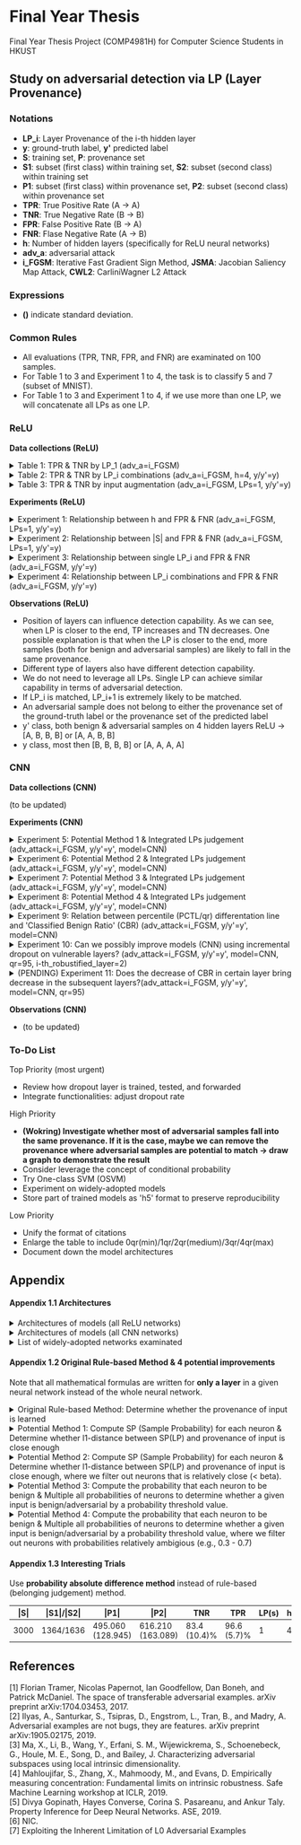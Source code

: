 # Final Year Thesis
Final Year Thesis Project (COMP4981H) for Computer Science Students in HKUST

## Study on adversarial detection via LP (Layer Provenance)

### Notations

- **LP_i**: Layer Provenance of the i-th hidden layer
- **y**: ground-truth label, **y'** predicted label
- **S**: training set, **P**: provenance set
- **S1**: subset (first class) within training set, **S2**: subset (second class) within training set
- **P1**: subset (first class) within provenance set, **P2**: subset (second class) within provenance set
- **TPR**: True Positive Rate (A -> A)
- **TNR**: True Negative Rate (B -> B)
- **FPR**: False Positive Rate (B -> A)
- **FNR**: Flase Negative Rate (A -> B)
- **h**: Number of hidden layers (specifically for ReLU neural networks)
- **adv_a**: adversarial attack
- **i_FGSM**: Iterative Fast Gradient Sign Method, **JSMA**: Jacobian Saliency Map Attack, **CWL2**: CarliniWagner L2 Attack

### Expressions

- **()** indicate standard deviation. 

### Common Rules 

- All evaluations (TPR, TNR, FPR, and FNR) are examinated on 100 samples. 
- For Table 1 to 3 and Experiment 1 to 4, the task is to classify 5 and 7 (subset of MNIST). 
- For Table 1 to 3 and Experiment 1 to 4, if we use more than one LP, we will concatenate all LPs as one LP.  

### ReLU 

**Data collections (ReLU)** <br/>

<details>
  <summary>Table 1: TPR & TNR by LP_1 (adv_a=i_FGSM)</summary>
    
  \|S\| | \|S1\|/\|S2\| | \|P1\| | \|P2\| | TNR | TPR | h | y/y'
  --- | --- | --- | --- | --- | --- | --- | --- 
  500 | 227/273 | 70.850 (9.358) | 121.430 (15.163) | 64.0 (4.3)% | 34.5 (21.7)% | 1 | y
  500 | 227/273 | 99.480 (21.718) | 141.360 (29.135) | 59.1 (9.2)% | 43.2 (21.9)% | 2 | y
  500 | 227/273 | 103.550 (17.698) | 129.930 (26.887) | 59.9 (7.1)% | 70.0 (23.9)% | 3 | y
  500 | 227/273 | 96.940 (19.057) | 110.090 (29.264) | 65.1 (7.3)% | 72.9 (20.9)% | 4 | y
  1500 | 674/826 | 162.900 (24.819) | 223.570 (38.956) | 79.7 (4.3)% | 65.2 (16.1)% | 1 | y 
  1500 | 674/826 | 200.250 (52.630) | 262.800 (58.982) | 77.7 (5.8)% | 79.9 (19.8)% | 2 | y 
  1500 | 674/826 | 202.130 (59.237) | 301.580 (82.210) | 73.5 (6.7)% | 98.3 (3.1)% | 3 | y 
  1500 | 674/826 | 212.660 (57.575) | 279.020 (71.900) | 74.2 (6.6)% | 98.5 (3.8)% | 4 | y
  3000 | 1364/1636 | 432.980 (93.588) | 738.560 (175.844) | 68.8 (6.5)% | 98.2 (3)% | 1 | y 
  3000 | 1364/1636 | 463.520 (100.624) | 674.400 (170.379) | 71.4 (6.6)% | 99.1 (2.1)% | 2 | y
  3000 | 1364/1636 | 506.940 (127.957) | 674.990 (182.066) | 69.5 (7.2)% | 99.9 (0.5)% | 3 | y
  3000 | 1364/1636 | 490.720 (141.795) | 596.430 (180.541) | 71.9 (7.7)% | 99.9 (0.6)% | 4 | y
  500 | 227/273 | 70.480 (7.882) | 122.130 (14.576) | 64.1 (3.8)% | 18.6 (12.5)%| 1 | y'
  500 | 227/273 | 100.280 (20.691) | 145.170 (27.773) | 58.3 (9.7)% | 30.7 (18.5)% | 2 | y'
  500 | 227/273 | 106.030 (25.253) | 129.530 (28.993) | 59.2 (9.0)% | 55.4 (24.6)% | 3 | y'
  500 | 227/273 | 95.130 (21.880) | 108.630 (27.240) | 65.9 (8.1)% | 64.0 (25.0)% | 4 | y'
  1500 | 674/826 | 160.620 (27.222) | 223.630 (36.443) | 80.3 (3.6)% | 59.2 (18.2)% | 1 | y'
  1500 | 674/826 | 193.210 (56.364) | 285.100 (72.268) | 76.7 (7.4)% | 75.1 (20.8)% | 2 | y' 
  1500 | 674/826 | 209.590 (56.449) | 273.070 (77.071) | 74.3 (5.8)% | 95.9 (8.4)% | 3 | y'
  1500 | 674/826 | 199.280 (62.882) | 282.930 (73.903) | 74.5 (5.9)% | 96.0 (7.1)% | 4 | y' 
  3000 | 1364/1636 | 421.170 (102.090) | 755.510 (195.395) | 69.4 (7.2)% | 98.0 (3.9)% | 1 | y'
  3000 | 1364/1636 | 469.580 (127.705) | 698.100 (186.750) | 70.1 (7.5)% | 98.5 (3.0)% | 2 | y'
  3000 | 1364/1636 | 529.230 (137.620) | 662.250 (179.874) | 69.6 (6.6)% | 99.8 (0.4)% | 3 | y'
  3000 | 1364/1636 | 515.670 (144.309) | 604.660 (200.546) | 71.3 (7.3)% | 99.7 (0.7)% | 4 | y'
  
  
</details> 

<details>
  
  <summary>Table 2: TPR & TNR by LP_i combinations (adv_a=i_FGSM, h=4, y/y'=y)</summary>

  \|S\| | \|S1\|/\|S2\| | \|P1\| | \|P2\| | TNR | TPR | LP(s) | h
  --- | --- | --- | --- | --- | --- | --- | ---
  500 | 227/273 | 96.940 (19.057) | 110.090 (29.264) | 65.1 (7.3)% | 72.9 (20.9)% | 1 | 4
  500 | 227/273 | 99.160 (22.821) | 114.030 (29.648) | 64.0 (8.9)% | 75.8 (21.2)% | 1/2 | 4
  500 | 227/273 | 95.820 (25.080) | 108.020 (28.359) | 65.8 (9.0)% | 75.8 (21.4)% | 1/2/3 | 4
  500 | 227/273 | 99.030 (22.518) | 109.370 (28.731) | 64.6 (8.4)% | 74.3 (21.7)% | 1/2/3/4 | 4
  500 | 227/273 | 95.370 (23.317) | 111.200 (27.613) | 64.3 (8.6)% | 78.0 (19.9)% | 1/4 | 4
  500 | 227/273 | 14.300 (7.176) | 17.490 (7.640) | 96.1 (2.7)% | 30.1 (38.9)% | 2 | 4
  500 | 227/273 | 6.470 (2.364) | 5.890 (2.391) | 98.0 (2.2)% | 34.6 (37.2)% | 3 | 4
  500 | 227/273 | 3.890 (1.280) | 3.760 (1.320) | 97.8 (2.3)% | 46.6 (38.5)% | 4 | 4
  1500 | 674/826 | 212.660 (57.575) | 279.020 (71.900) | 74.2 (6.6)% | 98.5 (3.8)% | 1 | 4
  1500 | 674/826 | 208.290 (54.358) | 279.900 (84.229) | 74.3 (7.0)% | 98.6 (3.5)% | 1/2 | 4
  1500 | 674/826 | 205.810 (60.844) | 266.870 (80.710) | 74.8 (6.8)% | 98.9 (2.9)% | 1/2/3 | 4
  1500 | 674/826 | 210.150 (61.196) | 292.730 (91.176) | 73.5 (6.8)% | 99.0 (2.3)% | 1/2/3/4 | 4
  1500 | 674/826 | 208.620 (65.275) | 281.800 (80.535) | 74.2 (6.9)% | 98.4 (4.4)% | 1/4 | 4
  1500 | 674/826 | 19.280 (10.573) | 19.450 (9.583) | 97.9 (1.3)% | 76.0 (35.1)% | 2 | 4
  1500 | 674/826 | 6.460 (3.667) | 6.780 (3.657) | 99.5 (0.8)% | 56.3 (44.0)% | 3 | 4
  1500 | 674/826 | 3.260 (1.906) | 3.240 (1.550) | 99.5 (0.7)% | 74.2 (33.3)% | 4 | 4
  3000 | 1364/1636 | 490.720 (141.795) | 596.430 (180.541) | 71.9 (7.7)% | 99.9 (0.6)% | 1 | 4
  3000 | 1364/1636 | 514.680 (125.926) | 612.620 (189.286) | 70.5 (7.4)% | 100.0 (0.2)% | 1/2 | 4
  3000 | 1364/1636 | 521.110 (139.460) | 586.970 (179.797) | 71.1 (7.0)% | 100.0 (0.2)% | 1/2/3 | 4 
  3000 | 1364/1636 | 479.630 (127.896) | 590.500 (163.437) | 73.0 (6.9)% | 99.9 (0.3)% | 1/2/3/4 | 4
  3000 | 1364/1636 | 525.580 (161.507) | 617.430 (196.814) | 69.8 (8.2)% | 100.0 (0.3)% | 1/4 | 4 
  3000 | 1364/1636 | 25.500 (15.411) | 24.680 (14.115) | 98.8 (1.1)% | 81.8 (27.6)% | 2 | 4
  3000 | 1364/1636 | 5.510 (4.001) | 5.120 (3.179) | 99.8 (0.5)% | 88.8 (23.8)% | 3 | 4
  3000 | 1364/1636 | 1.770 (1.256) | 1.840 (1.111) | 99.9 (0.3)% | 95.7 (17.1)% | 4 | 4 

</details>

<details>
  <summary>Table 3: TPR & TNR by input augmentation (adv_a=i_FGSM, LPs=1, y/y'=y)</summary>
  
  **Notations** <br/>
  - **App_i**: Approach i
  - **Input_Aug**: Input Augmentation
  
  **Implementation details** <br/>
  - 5 perturbed inputs are generated per benign input
  - Input augmentation approach1 - append noise _~Uniform(lower_bound=-0.1, uppper_bound=0.1)_
  - Input augmentation approach2 - append noise _~Normal(mean=0, std=0.1)_

  \|S\| | \|S1\|/\|S2\| | \|P1\| | \|P2\| | TNR | TPR | Input_Aug | h
  --- | --- | --- | --- | --- | --- | --- | --- 
  500 | 227/273 | 70.850 (9.358) | 121.430 (15.163) | 64.0 (4.3)% | 34.5 (21.7)% | None | 1
  3000 (500+2500) | 1362/1638 | 289.090 (24.717) | 644.110 (51.828) | 68.0 (3.5)% | 17.5 (12.0)% | App_1 | 1
  3000 (500+2500) | 1362/1638 | 365.170 (40.151) | 742.320 (93.065) | 68.3 (3.6)% | 14.8 (10.5)% | App_2 | 1
  1500 | 674/826 | 162.900 (24.819) | 223.570 (38.956) | 79.7 (4.3)% | 65.2 (16.1)% | None | 1
  9000 (1500+7500) | 4044/4956 | 574.650 (82.479) | 1090.800 (186.220) | 83.7 (3.6)% | 52.4 (17.2)% | App_1 | 1
  9000 (1500+7500) | 4044/4956 | 682.920 (102.169) | 1378.340 (216.134) | 84.8 (3.4)% | 45.9 (15.8)% | App_2 | 1
  3000 | 1364/1636 | 432.980 (93.588) | 738.560 (175.844) | 68.8 (6.5)% | 98.2 (3)% | None | 1 
  18000 (3000+15000) | 8185/9815 | 1226.650 (331.550) | 3299.600 (682.530) | 74.5 (5.8)% | 92.7 (6.7)% | App_1 | 1
  18000 (3000+15000) | 8185/9815 | 1548.330 (359.290) | 3975.600 (833.274) | 74.7 (5.5)% | 89.2 (8.3)% | App_2 | 1
  500 | 227/273 | 99.480 (21.718) | 141.360 (29.135) | 59.1 (9.2)% | 43.2 (21.9)% | None | 2
  3000 (500+2500) | 1362/1638 | 272.770 (63.876) | 469.120 (152.296) | 69.3 (7.3)% | 28.2 (16.0)% | App_1 | 2
  3000 (500+2500) | 1362/1638 | 338.890 (97.934) | 584.250 (181.626) | 68.0 (8.8)% | 28.2 (14.9)% | App_2 | 2
  1500 | 674/826 | 200.250 (52.630) | 262.800 (58.982) | 77.7 (5.8)% | 79.9 (19.8)% | None | 2
  9000 (1500+7500) | 4044/4956 | 524.450 (161.528) | 914.390 (239.864) | 82.9 (5.3)% | 64.7 (22.9)% | App_1 | 2
  9000 (1500+7500) | 4044/4956 | 651.990 (205.734) | 1189.720 (363.669) | 82.9 (5.8)% | 58.7 (19.8)% | App_2 | 2
  3000 | 1364/1636 | 463.520 (100.624) | 674.400 (170.379) | 71.4 (6.6)% | 99.1 (2.1)% | None | 2
  18000 (3000+15000) | 8185/9815 | 1205.820 (332.480) | 2549.280 (701.297) | 76.0 (6.3)% | 95.6 (6.9)% | App_1 | 2
  18000 (3000+15000) | 8185/9815 | 1427.990 (383.569) | 3360.290 (995.905) | 76.0 (7.4)% | 91.7 (8.3)% | App_2 | 2
  
</details>

**Experiments  (ReLU)** 

<details>

  <summary>Experiment 1: Relationship between h and FPR & FNR (adv_a=i_FGSM, LPs=1, y/y'=y)</summary>
  
  <div align="center">
  FPR & FNR of adversarial detection with |S|=500 (h={1,2,3,4}) 
  </div>
  <img src="Images/Exp1/exp1_500.png" align="center" border="0" width="1200" height="170"/>
  <div align="center">
  FPR & FNR of adversarial detection with |S|=1500 (h={1,2,3,4}) 
  </div>
  <img src="Images/Exp1/exp1_1500.png" align="center" border="0" width="1200" height="170"/>
  <div align="center">
  FPR & FNR of adversarial detection with |S|=3000 (h={1,2,3,4}) 
  </div>
  <img src="Images/Exp1/exp1_3000.png" align="center" border="0" width="1200" height="170"/>
  
</details>

<details>
  
  <summary>Experiment 2: Relationship between |S| and FPR & FNR (adv_a=i_FGSM, LPs=1, y/y'=y)</summary>
  
  <div align="center">
  FPR & FNR of adversarial detection with h=1 (|S|={500,1500,3000}) 
  </div>
  <img src="Images/Exp2/exp2_1.png" align="center" border="0" width="1200" height="170"/>
  <div align="center">
  FPR & FNR of adversarial detection with h=2 (|S|={500,1500,3000}) 
  </div>
  <img src="Images/Exp2/exp2_2.png" align="center" border="0" width="1200" height="170"/>
  <div align="center">
  FPR & FNR of adversarial detection with h=3 (|S|={500,1500,3000}) 
  </div>
  <img src="Images/Exp2/exp2_3.png" align="center" border="0" width="1200" height="170"/>
  <div align="center">
  FPR & FNR of adversarial detection with h=4 (|S|={500,1500,3000}) 
  </div>
  <img src="Images/Exp2/exp2_4.png" align="center" border="0" width="1200" height="170"/>  
  
</details>

<details>
  
  <summary>Experiment 3: Relationship between single LP_i and FPR & FNR (adv_a=i_FGSM, y/y'=y)</summary>
  
  <div align="center">
  FPR & FNR of adversarial detection with |S|=500 (LP_i={LP_1,LP_2,LP_3,LP_4}) 
  </div>
  <img src="Images/Exp3/exp3_500.png" align="center" border="0" width="1200" height="170"/>
  <div align="center">
  FPR & FNR of adversarial detection with |S|=1500 (LP_i={LP_1,LP_2,LP_3,LP_4}) 
  </div>
  <img src="Images/Exp3/exp3_1500.png" align="center" border="0" width="1200" height="170"/>
  <div align="center">
  FPR & FNR of adversarial detection with |S|=3000 (LP_i={LP_1,LP_2,LP_3,LP_4}) 
  </div>
  <img src="Images/Exp3/exp3_3000.png" align="center" border="0" width="1200" height="170"/>
  
</details>

<details>
  
  <summary>Experiment 4: Relationship between LP_i combinations and FPR & FNR (adv_a=i_FGSM, y/y'=y)</summary>
  
  <div align="center">
  FPR & FNR of adversarial detection with |S|=500 (LP(s)={1,1/2,1/2/3,1/2/3/4}) 
  </div>
  <img src="Images/Exp4/exp4_500.png" align="center" border="0" width="1200" height="170"/>
  <div align="center">
  FPR & FNR of adversarial detection with |S|=1500 (LP(s)={1,1/2,1/2/3,1/2/3/4}) 
  </div>
  <img src="Images/Exp4/exp4_1500.png" align="center" border="0" width="1200" height="170"/>
  <div align="center">
  FPR & FNR of adversarial detection with |S|=3000 (LP(s)={1,1/2,1/2/3,1/2/3/4}) 
  </div>
  <img src="Images/Exp4/exp4_3000.png" align="center" border="0" width="1200" height="170"/>
  
</details>

**Observations  (ReLU)** <br/>
- Position of layers can influence detection capability. As we can see, when LP is closer to the end, TP  increases and TN decreases. One possible explanation is that when the LP is closer to the end, more samples (both for benign and adversarial samples) are likely to fall in the same provenance. 
- Different type of layers also have different detection capability. 
- We do not need to leverage all LPs. Single LP can achieve similar capability in terms of adversarial detection. 
- If LP_i is matched, LP_i+1 is extremely likely to be matched.
- An adversarial sample does not belong to either the provenance set of the ground-truth label or the provenance set of the predicted label
- y' class, both benign & adversarial samples on 4 hidden layers ReLU → [A, B, B, B] or [A, A, B, B]
- y class, most then [B, B, B, B] or [A, A, A, A]

### CNN

**Data collections (CNN)** 

(to be updated) 

**Experiments (CNN)** 

<details>
  <summary>Experiment 5: Potential Method 1 & Integrated LPs judgement (adv_attack=i_FGSM, y/y'=y', model=CNN)</summary>
<br/>
  
    Note that LP_i = B if risk_score_i < differentitation_line_i
    
    LP_1, LP_2, and LP_3 are LPs for the convolutional layers; LP_4 is the LP for the first ReLU layer. 
  
  - If we intuitively set the differentiation lines and apply judgement rule (LP_1=A and LP_2=A) -> A, we can alreadly achieve 0% FPR and 13% FNR on CNN. 
  - What if we see the distribution of risk scores so as to deliberately select differentiation lines and adv condition? <br/> Below figure represents the risk score distribution computed according to Potential Method 1. Even we only utilize LP_1 and set the differentiation line for LP_1 to be 300, it can differentiate all benign samples and most of adversarial samples. <br/> If we deliberately set the differentation lines to be [300, 320, 100, \_] and apply judgement rule (LP_1=B and LP_2=B and LP_3=B) -> B, we can achieve 9.2% FPR and 3.2% FNR.<br/>
  <img src="Images/Exp5/Exp5_1.png" align="center" border="0" width="414" height="554"/><br/>
  - What if we compare each LP_i between benign and adversarial samples? Below figure demonstrates that for LP_1, LP_2, and LP_3, we can clearly differentiate benign samples and adversarial samples. However, by Potential Method 1, we are not capable of reaching 0% FPR and 0% FNR. <br/> Either FPR or FNR is 0%, then the other one will false error > 5%. <br/>
  <img src="Images/Exp5/exp5_2.png" align="center" border="0" width="864" height="576"/>

</details>

<details>
  <summary>Experiment 6: Potential Method 2 & Integrated LPs judgement (adv_attack=i_FGSM, y/y'=y', model=CNN)</summary>
<br/>
  
    Note that LP_i = B if risk_score_i < differentitation_line_i
    
    LP_1, LP_2, and LP_3 are LPs for the convolutional layers; LP_4 is the LP for the first ReLU layer. 
  
  As shown in the following figures, it is difficult to tell that Potential Method 2 bring any improvement based to Potential Method 1. 
  
  <div align="center">
  LP_i risk score distribution with threshold=0.05 (i={1, 2, 3, 4}) 
  <img src="Images/Exp6/exp6_005.png" align="center" border="0" width="576" height="384"/>
  </div>
  <div align="center">
  LP_i risk score distribution with threshold=0.1 (i={1, 2, 3, 4}) 
  <img src="Images/Exp6/exp6_01.png" align="center" border="0" width="576" height="384"/>
  </div>
  <div align="center">
  LP_i risk score distribution with threshold=0.2 (i={1, 2, 3, 4}) 
  <img src="Images/Exp6/exp6_02.png" align="center" border="0" width="576" height="384"/>
  </div>
  <div align="center">
  LP_i risk score distribution with threshold=0.3 (i={1, 2, 3, 4}) 
  <img src="Images/Exp6/exp6_03.png" align="center" border="0" width="576" height="384"/>
  </div>
  <div align="center">
  LP_i risk score distribution with threshold=0.4 (i={1, 2, 3, 4}) 
  <img src="Images/Exp6/exp6_04.png" align="center" border="0" width="576" height="384"/>
  </div>
  <div align="center">
  LP_i risk score distribution with threshold=0.5 (i={1, 2, 3, 4}) 
  <img src="Images/Exp6/exp6_05.png" align="center" border="0" width="576" height="384"/>
  </div>
  <div align="center">
  LP_i risk score distribution with threshold=0.6 (i={1, 2, 3, 4}) 
  <img src="Images/Exp6/exp6_06.png" align="center" border="0" width="576" height="384"/>
  </div>
  <div align="center">
  LP_i risk score distribution with threshold=0.7 (i={1, 2, 3, 4}) 
  <img src="Images/Exp6/exp6_07.png" align="center" border="0" width="576" height="384"/>
  </div>
  <div align="center">
  LP_i risk score distribution with threshold=0.8 (i={1, 2, 3, 4}) 
  <img src="Images/Exp6/exp6_08.png" align="center" border="0" width="576" height="384"/>
  </div>
  <div align="center">
  LP_i risk score distribution with threshold=0.9 (i={1, 2, 3, 4}) 
  <img src="Images/Exp6/exp6_09.png" align="center" border="0" width="576" height="384"/>
  </div>
 
</details>

<details>
  <summary>Experiment 7: Potential Method 3 & Integrated LPs judgement (adv_attack=i_FGSM, y/y'=y', model=CNN)</summary>
<br/>
  
    Note that LP_i = B if B_log_prob_i > log_prob_diff_line_i
    
    LP_1, LP_2, and LP_3 are LPs for the convolutional layers; LP_4 is the LP for the first ReLU layer. 
    
  As shown in the following figures, we can observe that Potential Method 3 also achieve the same functionality to separate benign and adversarial samples as Potential Method 1. However, similar as Potential Method 1, we still not yet achieve 0% FPR and 0% FNR. 

  <div align="center">
  LP_i risk score distribution with |S|=1000 (i={1, 2, 3, 4}) 
  <img src="Images/Exp7/exp7_1000.png" align="center" border="0" width="576" height="384"/>
  </div>
  <div align="center">
  LP_i risk score distribution with |S|=5000 (i={1, 2, 3, 4}) 
  <img src="Images/Exp7/exp7_5000.png" align="center" border="0" width="576" height="384"/>
  </div>
  <div align="center">
  LP_i risk score distribution with |S|=10000 (i={1, 2, 3, 4}) 
  <img src="Images/Exp7/exp7_10000.png" align="center" border="0" width="576" height="384"/>
  </div>
  <div align="center">
  LP_i risk score distribution with |S|=15000 (i={1, 2, 3, 4}) 
  <img src="Images/Exp7/exp7_15000.png" align="center" border="0" width="576" height="384"/>
  </div>
  <div align="center">
  LP_i risk score distribution with |S|=20000 (i={1, 2, 3, 4}) 
  <img src="Images/Exp7/exp7_20000.png" align="center" border="0" width="576" height="384"/>
  </div>
  
</details>

<details>
  <summary>Experiment 8: Potential Method 4 & Integrated LPs judgement (adv_attack=i_FGSM, y/y'=y', model=CNN)</summary>
<br/>
  
    Note that LP_i = B if B_log_prob_i > log_prob_diff_line_i
    
    LP_1, LP_2, and LP_3 are LPs for the convolutional layers; LP_4 is the LP for the first ReLU layer. 
  
  As shown in the following figures, it is difficult to tell that Potential Method 4 bring any improvement based to Potential Method 3. 
  
  <div align="center">
  LP_i risk score distribution with delta=0.1 (i={1, 2, 3, 4}) 
  <img src="Images/Exp8/exp8_01.png" align="center" border="0" width="576" height="384"/>
  </div>
  <div align="center">
  LP_i risk score distribution with delta=0.2 (i={1, 2, 3, 4}) 
  <img src="Images/Exp8/exp8_02.png" align="center" border="0" width="576" height="384"/>
  </div>  
  <div align="center">
  LP_i risk score distribution with delta=0.3 (i={1, 2, 3, 4}) 
  <img src="Images/Exp8/exp8_03.png" align="center" border="0" width="576" height="384"/>
  </div>
  <div align="center">
  LP_i risk score distribution with delta=0.4 (i={1, 2, 3, 4}) 
  <img src="Images/Exp8/exp8_04.png" align="center" border="0" width="576" height="384"/>
  </div>
  <div align="center">
  LP_i risk score distribution with delta=0.45 (i={1, 2, 3, 4}) 
  <img src="Images/Exp8/exp8_045.png" align="center" border="0" width="576" height="384"/>
  </div>
  
</details>

<details>
  <summary>Experiment 9: Relation between percentile (PCTL/qr) differentation line and 'Classified Benign Ratio' (CBR) (adv_attack=i_FGSM, y/y'=y', model=CNN)</summary>
  <br/>
  <div>
  CBR in LP_i layer with <b>qr=0.90</b> (i={1, 2, 3, 4}) <br/>
    
  Input | CBR_L1 | CBR_L2 | CBR_L3 | CBR_L4 
  --- | --- | --- | --- | --- 
  Train dataset (benign) | 0.94949495 | 0.90909091 | 0.93939394 | 0.93939394
  Test dataset (benign) | 0.90816327 | 0.93877551 | 0.90816327 | 0.89795918
  Test dataset (adv) | 0.10638298 | 0.39361702 | 0.06382979 | 0.9893617
    
  <img src="Images/Exp9/exp9_90.png" align="center" border="0" width="576" height="384"/>
  </div>
  <br/>
  <div>
  CBR in LP_i layer with <b>qr=0.95</b> (i={1, 2, 3, 4}) <br/>
    
  Input | CBR_L1 | CBR_L2 | CBR_L3 | CBR_L4 
  --- | --- | --- | --- | --- 
  Train dataset (benign) | 0.96969697 | 0.94949495 | 0.98989899 | 0.94949495
  Test dataset (benign) | 0.96938776 | 0.95918367 | 0.94897959 | 0.95918367
  Test dataset (adv) | 0.10638298 | 0.5106383 | 0.17021277 | 0.9893617
    
  <img src="Images/Exp9/exp9_95.png" align="center" border="0" width="576" height="384"/>
  </div>
  <br/>
  <div>
  CBR in LP_i layer with <b>qr=0.96</b> (i={1, 2, 3, 4}) <br/>
    
  Input | CBR_L1 | CBR_L2 | CBR_L3 | CBR_L4 
  --- | --- | --- | --- | --- 
  Train dataset (benign) | 0.96969697 | 0.95959596 | 1.0 | 0.95959596
  Test dataset (benign) | 0.96938776 | 0.96938776 | 0.95918367 | 1.0
  Test dataset (adv) | 0.10638298 | 0.57446809 | 0.25531915 | 0.9893617
    
  <img src="Images/Exp9/exp9_96.png" align="center" border="0" width="576" height="384"/>
  </div>
  <br/>
  <div>
  CBR in LP_i layer with <b>qr=0.97</b> (i={1, 2, 3, 4}) <br/>
    
  Input | CBR_L1 | CBR_L2 | CBR_L3 | CBR_L4 
  --- | --- | --- | --- | --- 
  Train dataset (benign) | 0.96969697 | 0.96969697 | 1.0 | 0.96969697
  Test dataset (benign) | 0.96938776 | 0.96938776 | 0.98979592 | 1.0
  Test dataset (adv) | 0.10638298 | 0.60638298 | 0.27659574 | 1.0
    
  <img src="Images/Exp9/exp9_97.png" align="center" border="0" width="576" height="384"/>
  </div>
  <br/>
  <div>
  CBR in LP_i layer with <b>qr=0.98</b> (i={1, 2, 3, 4}) <br/>
    
  Input | CBR_L1 | CBR_L2 | CBR_L3 | CBR_L4 
  --- | --- | --- | --- | --- 
  Train dataset (benign) | 0.98989899 | 0.97979798 | 1.0 | 0.97979798
  Test dataset (benign) | 0.98979592 | 0.97959184 | 0.98979592 | 1.0
  Test dataset (adv) | 0.11702128 | 0.76595745 | 0.27659574 | 1.0
    
  <img src="Images/Exp9/exp9_98.png" align="center" border="0" width="576" height="384"/>
  </div>
  <br/>
  <div>
  CBR in LP_i layer with <b>qr=0.99</b> (i={1, 2, 3, 4}) <br/>
    
  Input | CBR_L1 | CBR_L2 | CBR_L3 | CBR_L4 
  --- | --- | --- | --- | --- 
  Train dataset (benign) | 0.98989899 | 0.98989899 | 1.0 | 0.98989899
  Test dataset (benign) | 0.98979592 | 0.98979592 | 0.98979592 | 1.0
  Test dataset (adv) | 0.12765957 | 0.85106383 | 0.27659574 | 1.0
    
  <img src="Images/Exp9/exp9_99.png" align="center" border="0" width="576" height="384"/>
  </div>
  <br/>
  <div>
  CBR in LP_i layer with <b>qr=1.00</b> (i={1, 2, 3, 4}) <br/>
    
  Input | CBR_L1 | CBR_L2 | CBR_L3 | CBR_L4 
  --- | --- | --- | --- | --- 
  Train dataset (benign) | 1.0 | 1.0 | 1.0 | 1.0
  Test dataset (benign) | 1.0 | 1.0 | 1.0 | 1.0
  Test dataset (adv) | 0.13829787 | 0.94680851 | 0.29787234 | 1.0
    
  <img src="Images/Exp9/exp9_100.png" align="center" border="0" width="576" height="384"/>
  </div>
 
</details>

<details>
  <summary>Experiment 10: Can we possibly improve models (CNN) using incremental dropout on vulnerable layers? (adv_attack=i_FGSM, y/y'=y', model=CNN, qr=95, i-th_robustified_layer=2)</summary>

     Below two figures: original CNN model without any robustification
     -> We select to insert a dropout layer before 2nd layer to see whether there is any improvement
     -> Our objective is to observe that benign sampeles are high (most of them are recognized as benign) and adversarial samples are low (vice versa)
  
 <img src="Images/Exp10/exp10_1_0.png" width="175" height="140"/>
 <img src="Images/Exp10/exp10_2_0.png" width="675" height="140"/>
 
     Below figures: robustified models with various dropout rate
          
 <img src="Images/Exp10/exp10_1_1.png" width="175" height="140"/>
 <img src="Images/Exp10/exp10_2_1.png" width="675" height="140"/>
  
 <img src="Images/Exp10/exp10_1_2.png" width="175" height="140"/>
 <img src="Images/Exp10/exp10_2_2.png" width="675" height="140"/>
 
 <img src="Images/Exp10/exp10_1_5.png" width="175" height="140"/>
 <img src="Images/Exp10/exp10_2_5.png" width="675" height="140"/>
 
 <img src="Images/Exp10/exp10_1_10.png" width="175" height="140"/>
 <img src="Images/Exp10/exp10_2_10.png" width="675" height="140"/>
 
 <img src="Images/Exp10/exp10_1_20.png" width="175" height="140"/>
 <img src="Images/Exp10/exp10_2_20.png" width="675" height="140"/>
 
 <img src="Images/Exp10/exp10_1_30.png" width="175" height="140"/>
 <img src="Images/Exp10/exp10_2_30.png" width="675" height="140"/>
 
 <img src="Images/Exp10/exp10_1_40.png" width="175" height="140"/>
 <img src="Images/Exp10/exp10_2_40.png" width="675" height="140"/>
 
 <img src="Images/Exp10/exp10_1_50.png" width="175" height="140"/>
 <img src="Images/Exp10/exp10_2_50.png" width="675" height="140"/>
 
    Current Conclusion (2019 Dec. 3): increasing dropout will make benign and adversarial samples further indistinguishable!!
    It is also noticable that the weights of training and evaluating of models (which involve dropout layer) are different. 
 
</details>

<details>
  <summary>(PENDING) Experiment 11: Does the decrease of CBR in certain layer bring decrease in the subsequent layers?(adv_attack=i_FGSM, y/y'=y', model=CNN, qr=95)</summary>
  
    Based on exp10, it seems that L2 and L4 is relatively vulnerable compared to L1 and L3
    Can robustify L2 indirectly also robustify L4? 
    Will the decrease of CBR L2 cause the subsequent decrease of CBR L4?
  
</details>

**Observations (CNN)** <br/>
- (to be updated)

### To-Do List 

Top Priority (most urgent)
- Review how dropout layer is trained, tested, and forwarded
- Integrate functionalities: adjust dropout rate

High Priority
- <b>(Wokring) Investigate whether most of adversarial samples fall into the same provenance. If it is the case, maybe we can remove the provenance where adversarial samples are potential to match -> draw a graph to demonstrate the result</b>
- Consider leverage the concept of conditional probability 
- Try One-class SVM (OSVM)
- Experiment on widely-adopted models 
- Store part of trained models as 'h5' format to preserve reproducibility

Low Priority
- Unify the format of citations
- Enlarge the table to include 0qr(min)/1qr/2qr(medium)/3qr/4qr(max)
- Document down the model architectures 

## Appendix 

#### Appendix 1.1 Architectures 

<details>
  <summary>Architectures of models (all ReLU networks)</summary>
  
  Jotting for architectures (More specification illustration required)
  - 784 64 2 (1)
  - 784 64 10 2 (2)
  - 784 64 32 10 2 (3)
  - 784 64 32 20 10 2 (4)
  
</details>

<details>
  <summary>Architectures of models (all CNN networks)</summary>
  
  (more)
  
</details>

<details>
  <summary>List of widely-adopted networks examinated</summary>
  
  (more)
  
</details>

#### Appendix 1.2 Original Rule-based Method & 4 potential improvements 

Note that all mathematical formulas are written for <b>only a layer</b> in a given neural network instead of the whole neural network.  

<details>
  
  <summary>Original Rule-based Method: Determine whether the provenance of input is learned</summary>
  
  <img src="README_images/original_method.png" align="center" border="0" width="900" height="121"/>

</details>

<details>
  
  <summary>Potential Method 1: Compute SP (Sample Probability) for each neuron & Determine whether l1-distance between SP(LP) and provenance of input is close enough</summary>
  
  <img src="README_images/potential_method_1.png" align="center" border="0" width="900" height="121"/>

</details>

<details>
  
  <summary>Potential Method 2: Compute SP (Sample Probability) for each neuron & Determine whether l1-distance between SP(LP) and provenance of input is close enough, where we filter out neurons that is relatively close (< beta).</summary>
  
  <img src="README_images/potential_method_2.png" align="center" border="0" width="900" height="226"/>

</details>

<details>
  
  <summary>Potential Method 3: Compute the probability that each neuron to be benign & Multiple all probabilities of neurons to determine whether a given input is benign/adversarial by a probability threshold value.</summary>

  <img src="README_images/potential_method_3.png" align="center" border="0" width="900" height="272"/>
  
</details>

<details>
  
  <summary>Potential Method 4: Compute the probability that each neuron to be benign & Multiple all probabilities of neurons to determine whether a given input is benign/adversarial by a probability threshold value, where we filter out neurons with probabilities relatively ambigious (e.g., 0.3 - 0.7)</summary>

  <img src="README_images/potential_method_4.png" align="center" border="0" width="900" height="343"/>

</details>


#### Appendix 1.3 Interesting Trials 

Use **probability absolute difference method** instead of rule-based (belonging judgement) method. 

\|S\| | \|S1\|/\|S2\| | \|P1\| | \|P2\| | TNR | TPR | LP(s) | h | alpha 
--- | --- | --- | --- | --- | --- | --- | --- | ---
3000 | 1364/1636 | 495.060 (128.945) | 616.210 (163.089) | 83.4 (10.4)% | 96.6 (5.7)% | 1 | 4 | 10


## References 
[1] Florian Tramer, Nicolas Papernot, Ian Goodfellow, Dan Boneh, and Patrick McDaniel. The space of transferable adversarial examples. arXiv preprint arXiv:1704.03453, 2017. <br />
[2] Ilyas, A., Santurkar, S., Tsipras, D., Engstrom, L., Tran, B., and Madry, A. Adversarial examples are not bugs, they are features. arXiv preprint arXiv:1905.02175, 2019. <br />
[3] Ma, X., Li, B., Wang, Y., Erfani, S. M., Wijewickrema, S., Schoenebeck, G., Houle, M. E., Song, D., and Bailey, J. Characterizing adversarial subspaces using local intrinsic dimensionality. <br />
[4] Mahloujifar, S., Zhang, X., Mahmoody, M., and Evans, D. Empirically measuring concentration: Fundamental limits on intrinsic robustness. Safe Machine Learning workshop at ICLR, 2019. <br />
[5] Divya Gopinath, Hayes Converse, Corina S. Pasareanu, and Ankur Taly. Property Inference for Deep Neural Networks. ASE, 2019. <br />
[6] NIC. <br />
[7] Exploiting the Inherent Limitation of L0 Adversarial Examples <br />
